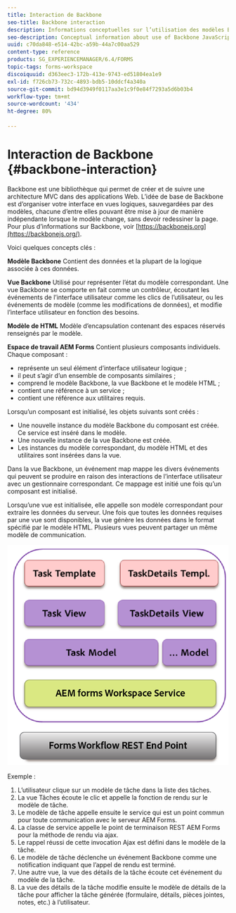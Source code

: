 ```yaml
---
title: Interaction de Backbone
seo-title: Backbone interaction
description: Informations conceptuelles sur l’utilisation des modèles Backbone JavaScript dans l’espace de travail AEM Forms.
seo-description: Conceptual information about use of Backbone JavaScript models in AEM Forms workspace.
uuid: c70da848-e514-42bc-a59b-44a7c00aa529
content-type: reference
products: SG_EXPERIENCEMANAGER/6.4/FORMS
topic-tags: forms-workspace
discoiquuid: d363eec3-172b-413e-9743-ed51804ea1e9
exl-id: f726cb73-732c-4893-bdb5-10ddcf4a340a
source-git-commit: bd94d3949f0117aa3e1c9f0e84f7293a5d6b03b4
workflow-type: tm+mt
source-wordcount: '434'
ht-degree: 80%

---
```


# Interaction de Backbone {#backbone-interaction}

Backbone est une bibliothèque qui permet de créer et de suivre une architecture MVC dans des applications Web. L’idée de base de Backbone est d’organiser votre interface en vues logiques, sauvegardées par des modèles, chacune d’entre elles pouvant être mise à jour de manière indépendante lorsque le modèle change, sans devoir redessiner la page. Pour plus d’informations sur Backbone, voir [https://backbonejs.org](https://backbonejs.org/).

Voici quelques concepts clés :

**Modèle Backbone** Contient des données et la plupart de la logique associée à ces données.

**Vue Backbone** Utilisé pour représenter l’état du modèle correspondant. Une vue Backbone se comporte en fait comme un contrôleur, écoutant les événements de l’interface utilisateur comme les clics de l’utilisateur, ou les événements de modèle (comme les modifications de données), et modifie l’interface utilisateur en fonction des besoins.

**Modèle de HTML** Modèle d’encapsulation contenant des espaces réservés renseignés par le modèle.

**Espace de travail AEM Forms** Contient plusieurs composants individuels. Chaque composant :

* représente un seul élément d’interface utilisateur logique ;
* il peut s’agir d’un ensemble de composants similaires ;
* comprend le modèle Backbone, la vue Backbone et le modèle HTML ;
* contient une référence à un service ;
* contient une référence aux utilitaires requis.

Lorsqu’un composant est initialisé, les objets suivants sont créés :

* Une nouvelle instance du modèle Backbone du composant est créée. Ce service est inséré dans le modèle.
* Une nouvelle instance de la vue Backbone est créée.
* Les instances du modèle correspondant, du modèle HTML et des utilitaires sont insérées dans la vue.

Dans la vue Backbone, un événement map mappe les divers événements qui peuvent se produire en raison des interactions de l’interface utilisateur avec un gestionnaire correspondant. Ce mappage est initié une fois qu’un composant est initialisé.

Lorsqu’une vue est initialisée, elle appelle son modèle correspondant pour extraire les données du serveur. Une fois que toutes les données requises par une vue sont disponibles, la vue génère les données dans le format spécifié par le modèle HTML. Plusieurs vues peuvent partager un même modèle de communication.

![](do-not-localize/aem_forms_workflow.png)

Exemple :

1. L’utilisateur clique sur un modèle de tâche dans la liste des tâches.
1. La vue Tâches écoute le clic et appelle la fonction de rendu sur le modèle de tâche.
1. Le modèle de tâche appelle ensuite le service qui est un point commun pour toute communication avec le serveur AEM Forms.
1. La classe de service appelle le point de terminaison REST AEM Forms pour la méthode de rendu via ajax.
1. Le rappel réussi de cette invocation Ajax est défini dans le modèle de la tâche.
1. Le modèle de tâche déclenche un événement Backbone comme une notification indiquant que l’appel de rendu est terminé.
1. Une autre vue, la vue des détails de la tâche écoute cet événement du modèle de la tâche.
1. La vue des détails de la tâche modifie ensuite le modèle de détails de la tâche pour afficher la tâche générée (formulaire, détails, pièces jointes, notes, etc.) à l’utilisateur.
